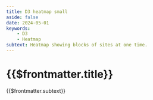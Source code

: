 ```yaml
---
title: D3 heatmap small
aside: false
date: 2024-05-01
keywords:
    - D3
    - Heatmap
subtext: Heatmap showing blocks of sites at one time.
---
```


# {{$frontmatter.title}}
{{$frontmatter.subtext}}

<script setup>
import HeatmapTenBlocks from "/components/graphs/HeatmapTenBlocks.vue";
</script>

<HeatmapTenBlocks />